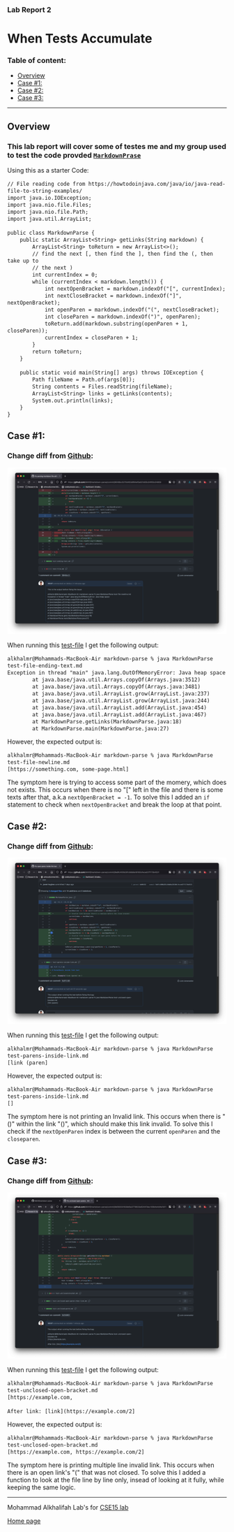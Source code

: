 ### Lab Report 2
# When Tests Accumulate



### Table of content:

  - [Overview](#overview)
  - [Case \#1:](#case-1)
  - [Case \#2:](#case-2)
  - [Case \#3:](#case-3)

---
## Overview
### This lab report will cover some of testes me and my group used to test the code provded [`MarkdownPrase`](https://github.com/ucsd-cse15l-w22/markdown-parse)

Using this as a starter Code:
```
// File reading code from https://howtodoinjava.com/java/io/java-read-file-to-string-examples/
import java.io.IOException;
import java.nio.file.Files;
import java.nio.file.Path;
import java.util.ArrayList;

public class MarkdownParse {
    public static ArrayList<String> getLinks(String markdown) {
        ArrayList<String> toReturn = new ArrayList<>();
        // find the next [, then find the ], then find the (, then take up to
        // the next )
        int currentIndex = 0;
        while (currentIndex < markdown.length()) {
            int nextOpenBracket = markdown.indexOf("[", currentIndex);
            int nextCloseBracket = markdown.indexOf("]", nextOpenBracket);
            int openParen = markdown.indexOf("(", nextCloseBracket);
            int closeParen = markdown.indexOf(")", openParen);
            toReturn.add(markdown.substring(openParen + 1, closeParen));
            currentIndex = closeParen + 1;
        }
        return toReturn;
    }

    public static void main(String[] args) throws IOException {
        Path fileName = Path.of(args[0]);
        String contents = Files.readString(fileName);
        ArrayList<String> links = getLinks(contents);
        System.out.println(links);
    }
}

```


## Case \#1:
###  Change diff from [Github](https://github.com/Mkhlf/markdown-parse/commit/9046bc5270d453df84ef0a021d05c04f05c04859):
[![image](lab-report-2-pics/Case_One.png)](https://github.com/Mkhlf/markdown-parse/commit/9046bc5270d453df84ef0a021d05c04f05c04859)


When running this [test-file](https://github.com/Mkhlf/markdown-parse/blob/main/test-ending-text.md) I get the following output: 

```
alkhalmr@Mohammads-MacBook-Air markdown-parse % java MarkdownParse test-file-ending-text.md
Exception in thread "main" java.lang.OutOfMemoryError: Java heap space
        at java.base/java.util.Arrays.copyOf(Arrays.java:3512)
        at java.base/java.util.Arrays.copyOf(Arrays.java:3481)
        at java.base/java.util.ArrayList.grow(ArrayList.java:237)
        at java.base/java.util.ArrayList.grow(ArrayList.java:244)
        at java.base/java.util.ArrayList.add(ArrayList.java:454)
        at java.base/java.util.ArrayList.add(ArrayList.java:467)
        at MarkdownParse.getLinks(MarkdownParse.java:18)
        at MarkdownParse.main(MarkdownParse.java:27)
```
However, the expected output is:
```
alkhalmr@Mohammads-MacBook-Air markdown-parse % java MarkdownParse test-file-newline.md
[https://something.com, some-page.html]
```

The symptom here is trying to access some part of the momery, which does not exists. This occurs when there is no "\[" left in the file and there is some texts after that, a.k.a `nextOpenBracket = -1`. To solve this I added an `if` statement to check when `nextOpenBracket` and break the loop at that point. 

## Case \#2:

###  Change diff from [Github](https://github.com/Mkhlf/markdown-parse/commit/9a9fc400b281c8db8a18160cfeced37f173b4521):
[![image](lab-report-2-pics/Case_Two.png)](https://github.com/Mkhlf/markdown-parse/commit/9a9fc400b281c8db8a18160cfeced37f173b4521)


When running this [test-file](https://github.com/Mkhlf/markdown-parse/blob/main/test-parens-inside-link.md) I get the following output: 

```
alkhalmr@Mohammads-MacBook-Air markdown-parse % java MarkdownParse  test-parens-inside-link.md
[link (paren]
```
However, the expected output is: 
```
alkhalmr@Mohammads-MacBook-Air markdown-parse % java MarkdownParse test-parens-inside-link.md
[]
```
The symptom here is not printing an Invalid link. This occurs when there is "\(\)" within the link "\(\)", which should make this link invalid. To solve this I check if the `nextOpenParen` index is between the current `openParen` and the `closeparen`. 

## Case \#3:


###  Change diff from [Github](https://github.com/Mkhlf/markdown-parse/commit/9d560031638d5a3779633e62447dec109b4e4d4a?diff=unified):
[![image](lab-report-2-pics/Case_Three.png)](https://github.com/Mkhlf/markdown-parse/commit/9d560031638d5a3779633e62447dec109b4e4d4a?diff=unified)


When running this [test-file](https://github.com/Mkhlf/markdown-parse/blob/main/test-unclosed-paren.md) I get the following output: 

```
alkhalmr@Mohammads-MacBook-Air markdown-parse % java MarkdownParse test-unclosed-open-bracket.md
[https://example.com, 

After link: [link](https://example.com/2]
```
However, the expected output is: 
```
alkhalmr@Mohammads-MacBook-Air markdown-parse % java MarkdownParse test-unclosed-open-bracket.md
[https://example.com, https://example.com/2]
```

The symptom here is printing multiple line invalid link. This occurs when there is an open link's "\(" that was not closed. To solve this I added a function to look at the file line by line only, insead of looking at it fully, while keeping the same logic.

---


Mohammad Alkhalifah Lab's for [CSE15 lab](https://ucsd-cse15l-w22.github.io/)

[Home page](index.md)
 
